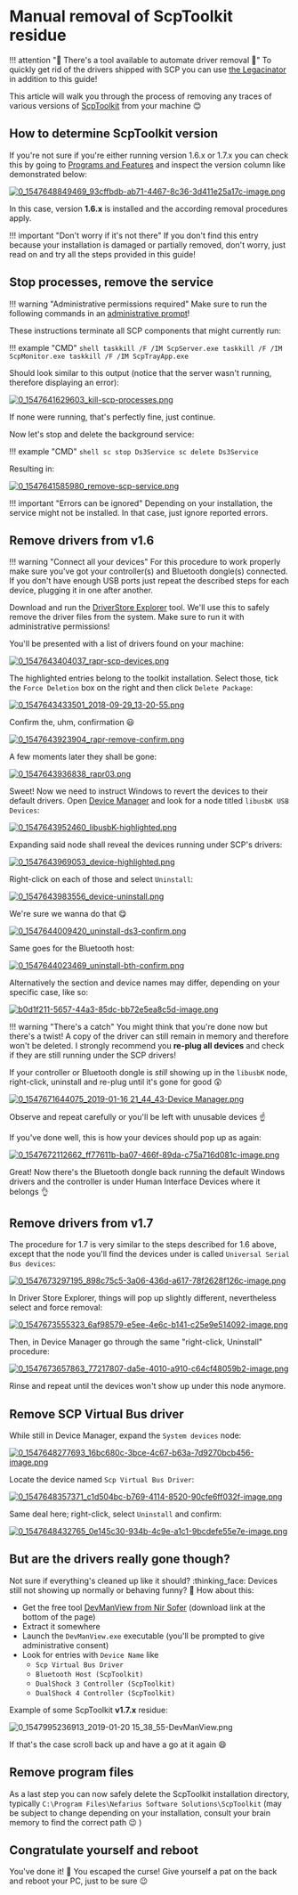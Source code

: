 # Manual removal of ScpToolkit residue

!!! attention "🚨 There's a tool available to automate driver removal 🚨"
    To quickly get rid of the drivers shipped with SCP you can use [the Legacinator](https://github.com/nefarius/Legacinator) in addition to this guide!

This article will walk you through the process of removing any traces of various versions of [ScpToolkit](https://github.com/nefarius/ScpToolkit) from your machine 😊

## How to determine ScpToolkit version

If you're not sure if you're either running version 1.6.x or 1.7.x you can check this by going to [Programs and Features](https://support.4it.com.au/article/shortcut-opening-programs-features-windows-10-8-1-7/) and inspect the version column like demonstrated below:

[![0_1547648849469_93cffbdb-ab71-4467-8c36-3d411e25a17c-image.png](../../assets/uploads/files/1547648848565-93cffbdb-ab71-4467-8c36-3d411e25a17c-image.png)](../../assets/uploads/files/1547648848565-93cffbdb-ab71-4467-8c36-3d411e25a17c-image.png)

In this case, version **1.6.x** is installed and the according removal procedures apply.

!!! important "Don't worry if it's not there"
    If you don't find this entry because your installation is damaged or partially removed, don't worry, just read on and try all the steps provided in this guide!

## Stop processes, remove the service

!!! warning "Administrative permissions required"
    Make sure to run the following commands in an [administrative prompt](https://www.thewindowsclub.com/how-to-run-command-prompt-as-an-administrator)!

These instructions terminate all SCP components that might currently run:

!!! example "CMD"
    ```shell
    taskkill /F /IM ScpServer.exe
    taskkill /F /IM ScpMonitor.exe
    taskkill /F /IM ScpTrayApp.exe
    ```

Should look similar to this output (notice that the server wasn't running, therefore displaying an error):

[![0_1547641629603_kill-scp-processes.png](../../assets/uploads/files/1547641628112-kill-scp-processes.png)](../../assets/uploads/files/1547641628112-kill-scp-processes.png)

If none were running, that's perfectly fine, just continue.

Now let's stop and delete the background service:

!!! example "CMD"
    ```shell
    sc stop Ds3Service
    sc delete Ds3Service
    ```

Resulting in:

[![0_1547641585980_remove-scp-service.png](../../assets/uploads/files/1547641584655-remove-scp-service.png)](../../assets/uploads/files/1547641584655-remove-scp-service.png)

!!! important "Errors can be ignored"
    Depending on your installation, the service might not be installed. In that case, just ignore reported errors.

## Remove drivers from v1.6

!!! warning "Connect all your devices"
    For this procedure to work properly make sure you've got your controller(s) and Bluetooth dongle(s) connected. If you don't have enough USB ports just repeat the described steps for each device, plugging it in one after another.

Download and run the [DriverStore Explorer](https://github.com/lostindark/DriverStoreExplorer/releases/latest) tool. We'll use this to safely remove the driver files from the system. Make sure to run it with administrative permissions!

You'll be presented with a list of drivers found on your machine:

[![0_1547643404037_rapr-scp-devices.png](../../assets/uploads/files/1547643402664-rapr-scp-devices.png)](../../assets/uploads/files/1547643402664-rapr-scp-devices.png)

The highlighted entries belong to the toolkit installation. Select those, tick the `Force Deletion` box on the right and then click `Delete Package`:

[![0_1547643433501_2018-09-29_13-20-55.png](../../assets/uploads/files/1547643432079-2018-09-29_13-20-55.png)](../../assets/uploads/files/1547643432079-2018-09-29_13-20-55.png)

Confirm the, uhm, confirmation 😃

[![0_1547643923904_rapr-remove-confirm.png](../../assets/uploads/files/1547643922531-rapr-remove-confirm.png)](../../assets/uploads/files/1547643922531-rapr-remove-confirm.png)

A few moments later they shall be gone:

[![0_1547643936838_rapr03.png](../../assets/uploads/files/1547643935439-rapr03.png)](../../assets/uploads/files/1547643935439-rapr03.png)

Sweet! Now we need to instruct Windows to revert the devices to their default drivers. Open [Device Manager](https://www.lifewire.com/how-to-open-device-manager-2626075) and look for a node titled `libusbK USB Devices`:

[![0_1547643952460_libusbK-highlighted.png](../../assets/uploads/files/1547643950981-libusbk-highlighted.png)](../../assets/uploads/files/1547643950981-libusbk-highlighted.png)

Expanding said node shall reveal the devices running under SCP's drivers:

[![0_1547643969053_device-highlighted.png](../../assets/uploads/files/1547643967570-device-highlighted.png)](../../assets/uploads/files/1547643967570-device-highlighted.png)

Right-click on each of those and select `Uninstall`:

[![0_1547643983556_device-uninstall.png](../../assets/uploads/files/1547643982017-device-uninstall.png)](../../assets/uploads/files/1547643982017-device-uninstall.png)

We're sure we wanna do that 😋

[![0_1547644009420_uninstall-ds3-confirm.png](../../assets/uploads/files/1547644007870-uninstall-ds3-confirm.png)](../../assets/uploads/files/1547644007870-uninstall-ds3-confirm.png)

Same goes for the Bluetooth host:

[![0_1547644023469_uninstall-bth-confirm.png](../../assets/uploads/files/1547644021917-uninstall-bth-confirm.png)](../../assets/uploads/files/1547644021917-uninstall-bth-confirm.png)

Alternatively the section and device names may differ, depending on your specific case, like so:

[![b0d1f211-5657-44a3-85dc-bb72e5ea8c5d-image.png](../../assets/uploads/files/1580151517398-b0d1f211-5657-44a3-85dc-bb72e5ea8c5d-image.png)](../../assets/uploads/files/1580151517398-b0d1f211-5657-44a3-85dc-bb72e5ea8c5d-image.png)

!!! warning "There's a catch"
    You might think that you're done now but there's a twist! A copy of the driver can still remain in memory and therefore won't be deleted. I strongly recommend you **re-plug all devices** and check if they are still running under the SCP drivers!

If your controller or Bluetooth dongle is *still* showing up in the `libusbK` node, right-click, uninstall and re-plug until it's gone for good :astonished:  

[![0_1547671644075_2019-01-16 21_44_43-Device Manager.png](../../assets/uploads/files/1547671642726-2019-01-16-21_44_43-device-manager.png)](../../assets/uploads/files/1547671642726-2019-01-16-21_44_43-device-manager.png)

Observe and repeat carefully or you'll be left with unusable devices :point_up:

If you've done well, this is how your devices should pop up as again:

[![0_1547672112662_ff77611b-ba07-466f-89da-c75a716d081c-image.png](../../assets/uploads/files/1547672111087-ff77611b-ba07-466f-89da-c75a716d081c-image.png)](../../assets/uploads/files/1547672111087-ff77611b-ba07-466f-89da-c75a716d081c-image.png)

Great! Now there's the Bluetooth dongle back running the default Windows drivers and the controller is under Human Interface Devices where it belongs :ok_hand:

## Remove drivers from v1.7

The procedure for 1.7 is very similar to the steps described for 1.6 above, except that the node you'll find the devices under is called `Universal Serial Bus devices`:

[![0_1547673297195_898c75c5-3a06-436d-a617-78f2628f126c-image.png](../../assets/uploads/files/1547673295517-898c75c5-3a06-436d-a617-78f2628f126c-image.png)](../../assets/uploads/files/1547673295517-898c75c5-3a06-436d-a617-78f2628f126c-image.png)

In Driver Store Explorer, things will pop up slightly different, nevertheless select and force removal:

[![0_1547673555323_6af98579-e5ee-4e6c-b141-c25e9e514092-image.png](../../assets/uploads/files/1547673553885-6af98579-e5ee-4e6c-b141-c25e9e514092-image.png)](../../assets/uploads/files/1547673553885-6af98579-e5ee-4e6c-b141-c25e9e514092-image.png)

Then, in Device Manager go through the same "right-click, Uninstall" procedure:

[![0_1547673657863_77217807-da5e-4010-a910-c64cf48059b2-image.png](../../assets/uploads/files/1547673656231-77217807-da5e-4010-a910-c64cf48059b2-image.png)]()

Rinse and repeat until the devices won't show up under this node anymore.

## Remove SCP Virtual Bus driver

While still in Device Manager, expand the `System devices` node:

[![0_1547648277693_16bc680c-3bce-4c67-b63a-7d9270bcb456-image.png](../../assets/uploads/files/1547648276291-16bc680c-3bce-4c67-b63a-7d9270bcb456-image.png)](../../assets/uploads/files/1547648276291-16bc680c-3bce-4c67-b63a-7d9270bcb456-image.png)

Locate the device named `Scp Virtual Bus Driver`:

[![0_1547648357371_c1d504bc-b769-4114-8520-90cfe6ff032f-image.png](../../assets/uploads/files/1547648356789-c1d504bc-b769-4114-8520-90cfe6ff032f-image.png)](../../assets/uploads/files/1547648356789-c1d504bc-b769-4114-8520-90cfe6ff032f-image.png)

Same deal here; right-click, select `Uninstall` and confirm:

[![0_1547648432765_0e145c30-934b-4c9e-a1c1-9bcdefe55e7e-image.png](../../assets/uploads/files/1547648431488-0e145c30-934b-4c9e-a1c1-9bcdefe55e7e-image.png)](../../assets/uploads/files/1547648431488-0e145c30-934b-4c9e-a1c1-9bcdefe55e7e-image.png)

## But are the drivers really gone though?

Not sure if everything's cleaned up like it should? :thinking_face:  Devices still not showing up normally or behaving funny? :clown_face: How about this:

- Get the free tool [DevManView from Nir Sofer](https://www.nirsoft.net/utils/device_manager_view.html) (download link at the bottom of the page)
- Extract it somewhere
- Launch the `DevManView.exe` executable (you'll be prompted to give administrative consent)
- Look for entries with `Device Name` like
    - `Scp Virtual Bus Driver`
    - `Bluetooth Host (ScpToolkit)`
    - `DualShock 3 Controller (ScpToolkit)`
    - `DualShock 4 Controller (ScpToolkit)`

Example of some ScpToolkit **v1.7.x** residue:

![0_1547995236913_2019-01-20 15_38_55-DevManView.png](../../assets/uploads/files/1547995235844-2019-01-20-15_38_55-devmanview.png) 

If that's the case scroll back up and have a go at it again :smile: 

## Remove program files

As a last step you can now safely delete the ScpToolkit installation directory, typically `C:\Program Files\Nefarius Software Solutions\ScpToolkit` (may be subject to change depending on your installation, consult your brain memory to find the correct path :wink: )

## Congratulate yourself and reboot

You've done it! :tada: You escaped the curse! Give yourself a pat on the back and reboot your PC, just to be sure :wink:
